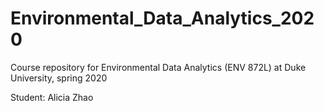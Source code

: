# Environmental_Data_Analytics_2020
Course repository for Environmental Data Analytics (ENV 872L) at Duke University, spring 2020

Student: Alicia Zhao
